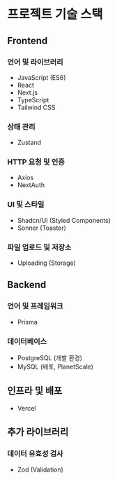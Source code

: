 # 프로젝트 기술 스택

## Frontend

### 언어 및 라이브러리
- JavaScript (ES6)
- React
- Next.js
- TypeScript
- Tailwind CSS

### 상태 관리
- Zustand

### HTTP 요청 및 인증
- Axios
- NextAuth

### UI 및 스타일
- Shadcn/UI (Styled Components)
- Sonner (Toaster)

### 파일 업로드 및 저장소
- Uploading (Storage)

## Backend

### 언어 및 프레임워크
- Prisma

### 데이터베이스
- PostgreSQL (개발 환경)
- MySQL (배포, PlanetScale)

## 인프라 및 배포
- Vercel

## 추가 라이브러리

### 데이터 유효성 검사
- Zod (Validation)
